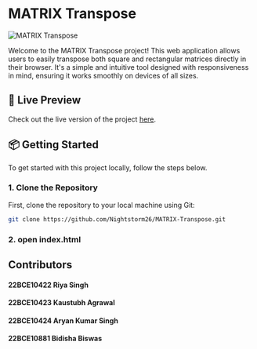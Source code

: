# MATRIX Transpose

![MATRIX Transpose]()

Welcome to the MATRIX Transpose project! This web application allows users to easily transpose both square and rectangular matrices directly in their browser. It's a simple and intuitive tool designed with responsiveness in mind, ensuring it works smoothly on devices of all sizes.

## 🚀 Live Preview

Check out the live version of the project [here](https://matrxzone.netlify.app/).

## 📦 Getting Started

To get started with this project locally, follow the steps below.

### 1. Clone the Repository

First, clone the repository to your local machine using Git:

```bash
git clone https://github.com/Nightstorm26/MATRIX-Transpose.git
```
### 2. open **index.html**

## Contributors

#### 22BCE10422	Riya Singh
#### 22BCE10423	Kaustubh Agrawal
#### 22BCE10424	Aryan Kumar Singh
#### 22BCE10881	Bidisha Biswas

